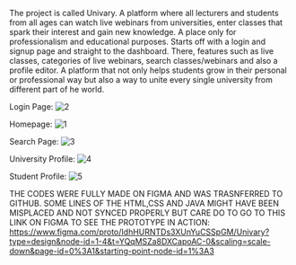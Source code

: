 The project is called Univary. A platform where all lecturers and students from all ages can watch live webinars from universities, enter classes that spark their interest and gain new knowledge. A place only for professionalism and educational purposes. Starts off with a login and signup page and straight to the dashboard. There, features such as live classes, categories of live webinars, search classes/webinars and also a profile editor. A platform that not only helps students grow in their personal or professional way but also a way to unite every single university from different part of he world.

Login Page:
![2](https://github.com/NewQar/Univary/assets/92002884/881ed9ed-6583-412c-9b46-14180307017d)

Homepage:
![1](https://github.com/NewQar/Univary/assets/92002884/02e1d3dc-57f2-470e-bc1c-7dbf57a3952e)

Search Page:
![3](https://github.com/NewQar/Univary/assets/92002884/363bf6be-6fb2-4ba4-97c2-80ed62b0c89e)

University Profile:
![4](https://github.com/NewQar/Univary/assets/92002884/a5d23cdf-c0aa-4128-a992-c32be1b7e915)

Student Profile:
![5](https://github.com/NewQar/Univary/assets/92002884/747691af-c2df-419e-9867-a9c56a0b96c1)

THE CODES WERE FULLY MADE ON FIGMA AND WAS TRASNFERRED TO GITHUB. SOME LINES OF THE HTML,CSS AND JAVA MIGHT HAVE BEEN MISPLACED AND NOT SYNCED PROPERLY BUT CARE DO TO GO TO THIS LINK ON FIGMA TO SEE THE PROTOTYPE IN ACTION:
https://www.figma.com/proto/IdhHURNTDs3XUnYuCSSpGM/Univary?type=design&node-id=1-4&t=YQqMSZa8DXCapoAC-0&scaling=scale-down&page-id=0%3A1&starting-point-node-id=1%3A3
